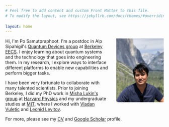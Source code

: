 ```yaml
---
# Feel free to add content and custom Front Matter to this file.
# To modify the layout, see https://jekyllrb.com/docs/themes/#overriding-theme-defaults

layout: home
---
```

[<img src="/images/profile.png" style="float: right; width: 30%; margin-left: 5%; margin-bottom: 0.5em;">](/images/profile.png)

Hi, I'm Po Samutpraphoot. I'm a postdoc in Alp Sipahigil's [Quantum Devices group](https://quantumdevices.berkeley.edu/) at [Berkeley EECS](https://eecs.berkeley.edu/). I enjoy learning about quantum systems and the technology that goes into engineering them. In my research, I explore ways to interface different platforms to enable new capabilities and perform bigger tasks.


I have been very fortunate to collaborate with many talented scientists.  Prior to joining Berkeley, I did my PhD work in [Misha Lukin's group](https://lukin.physics.harvard.edu/) at [Harvard Physics](https://www.physics.harvard.edu/) and my undergraduate studies at [MIT](https://web.mit.edu/), where I worked with [Vladan Vuletic](https://www.rle.mit.edu/eapg/) and [Leonid Levitov](http://www.mit.edu/~levitov/).  

For more, please see my [CV](samutpraphoot_cv_2022.pdf) and [Google Scholar](https://scholar.google.com/citations?user=TU4yHVYAAAAJ&hl=en) profile.
